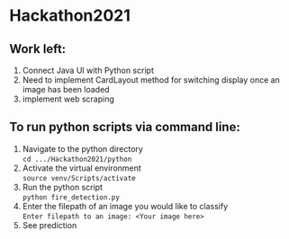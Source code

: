 # Hackathon2021
## Work left:

1. Connect Java UI with Python script
2. Need to implement CardLayout method for switching display once an image has been loaded
3. implement web scraping


## To run python scripts via command line:
1. Navigate to the python directory  
        ```
        cd .../Hackathon2021/python
        ```
2. Activate the virtual environment  
        ```
        source venv/Scripts/activate
        ```
3. Run the python script  
        ```
        python fire_detection.py
        ```
4. Enter the filepath of an image you would like to classify  
        ```
        Enter filepath to an image: <Your image here>
        ```
5. See prediction
